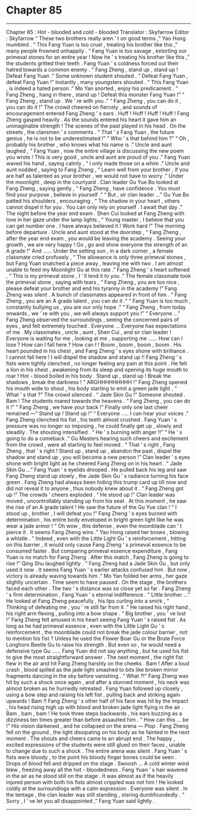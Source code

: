 
# Chapter 85


---

Chapter 85 : Hot - blooded and cold - blooded
Translator :
Skyfarrow
Editor :
Skyfarrow
“ These two brothers really aren ’ t on good terms ,” Yao Hong mumbled .
“ This Fang Yuan is too cruel , treating his brother like this ,” many people frowned unhappily .
“ Fang Yuan is too savage , extorting our primeval stones for an entire year ! Now he ’ s treating his brother like this ,” the students gritted their teeth . Fang Yuan ’ s coldness forced out their hatred towards a common enemy .
“ Fang Zheng , stand up , stand up ! Defeat Fang Yuan .” Some unknown student shouted .
“ Defeat Fang Yuan , defeat Fang Yuan !” Instantly , many youngsters shouted .
“ This Fang Yuan , is indeed a hated person .” Mo Yan snorted , enjoy his predicament .
“ Fang Zheng , hang in there , stand up ! Defeat this monster Fang Yuan !”
“ Fang Zheng , stand up . We ’ re with you .”
“ Fang Zheng , you can do it , you can do it !”
The crowd cheered on fiercely , and sounds of encouragement entered Fang Zheng ’ s ears .
Huff ! Huff ! Huff ! Huff !
Fang Zheng gasped heavily . As the sounds entered his heart it gave him an unimaginable strength !
The scenes of the past played in his head .
On the streets , the clansmen ’ s comments .
“ That ’ s Fang Yuan , the future genius , he is not to be underestimated !”
“ Who ’ s that behind him ?”
“ Oh , probably his brother , who knows what his name is .”
Uncle and aunt laughed , “ Fang Yuan , now the entire village is discussing the new poem you wrote ! This is very good , uncle and aunt are proud of you .”
Fang Yuan waved his hand , saying calmly , “ I only made those on a whim .”
Uncle and aunt nodded , saying to Fang Zheng , “ Learn well from your brother , if you are half as talented as your brother , we would not have to worry .”
Under the moonlight , deep in the courtyard .
Clan leader Gu Yue Bo looked at Fang Zheng , saying gently , “ Fang Zheng , have confidence . You must find your purpose , believe in yourself .”
“ But , sir clan leader …”
Gu Yue Bo patted his shoulders , encouraging , “ The shadow in your heart , others cannot dispel it for you . You can only rely on yourself . I await that day .”
The night before the year end exam .
Shen Cui looked at Fang Zheng with love in her gaze under the lamp lights , “ Young master , I believe that you can get number one . I have always believed it ! Work hard !”
The morning before departure .
Uncle and aunt stood at the doorstep , “ Fang Zheng , after the year end exam , you would be leaving the academy . Seeing your growth , we are very happy ! Go , go and show everyone the strength of an A grade !”
And ……
Under the setting sun , in a dark corner , a female classmate cried profusely , “ The allowance is only three primeval stones , but Fang Yuan snatched a piece away , leaving me with two . I am almost unable to feed my Moonlight Gu at this rate .”
Fang Zheng ’ s heart softened , “ This is my primeval stone , I ’ ll lend it to you .”
The female classmate took the primeval stone , saying with tears , “ Fang Zheng , you are too nice , please defeat your brother and end his tyranny in the academy !”
Fang Zheng was silent .
A bunch of classmates appeared in front of him .
“ Fang Zheng , you are an A grade talent , you can do it .”
“ Fang Yuan is too much , constantly bullying us , you are our only hope .”
“ Fang Zheng , from today onwards , we ’ re with you , we will always support you !”
“ Everyone …” Fang Zheng observed the surroundings , seeing the concerned pairs of eyes , and felt extremely touched .
Everyone …
Everyone has expectations of me .
My classmates , uncle , aunt , Shen Cui , and sir clan leader !
Everyone is waiting for me , looking at me , supporting me ……
How can I lose ? How can I fall here ? How can I !
Boom , boom , boom , boom .
His heart pounded in his chest , and Fang Zheng ’ s eyes shone with brilliance .
I cannot fall here !
I will dispel the shadow and stand up !!
Fang Zheng ’ s fists were tightly clenched , no longer feeling any pain at this point . He felt a lion in his chest , awakening from its sleep and opening its huge mouth to roar !
Hot - blood boiled in his body .
Stand up , stand up !
Break the shadows , break the darkness !
“ ARGHHHHHHHHH !” Fang Zheng opened his mouth wide to shout , his body starting to emit a green jade light .
“ What ’ s that ?” The crowd silenced .
“ Jade Skin Gu !” Someone shouted .
Bam !
The students roared towards the heavens .
“ Fang Zheng , you can do it !”
“ Fang Zheng , we have your back !”
Finally only one last cheer remained —” Stand up ! Stand up !”
“ Everyone ….. I can hear your voices .” Fang Zheng clenched his fist , his teeth almost crushed . Fang Yuan ’ s pressure was no longer so imposing , he could finally get up , slowly and steadily .
The shouting intensified .
“ He ’ s burning with anger !!”
“ He ’ s going to do a comeback .”
Gu Masters hearing such cheers and excitement from the crowd , were all starting to feel moved .
“ That ’ s right , Fang Zheng , that ’ s right ! Stand up , stand up , abandon the past , dispel the shadow and stand up , you will become a new person !” Clan leader ’ s eyes shone with bright light as he cheered Fang Zheng on in his heart .
“ Jade Skin Gu …” Fang Yuan ’ s eyelids drooped . He pulled back his leg and saw Fang Zheng stand up slowly , the Jade Skin Gu ’ s radiance turning his face green .
Fang Zheng had always been hiding this trump card up till now and did not reveal it to anyone , thus nobody knew about it .
“ Fang Zheng got up !” The crowds ’ cheers exploded .
“ He stood up !” Clan leader was moved , uncontrollably standing up from his seat . At this moment , he saw the rise of an A grade talent ! He saw the future of the Gu Yue clan !
“ I stood up , brother , I will defeat you !” Fang Zheng ’ s eyes burned with determination , his entire body enveloped in bright green light like he was wear a jade armor !
“ Oh wow , this defense , even the moonblade can ’ t pierce it . It seems Fang Zheng wins .” Yao Hong raised her brows , blowing a whistle .
“ Indeed , even with the Little Light Gu ’ s reinforcement , hitting on this barrier , it would only cause Fang Zheng ’ s primeval essence to be consumed faster . But comparing primeval essence expenditure , Fang Yuan is no match for Fang Zheng . After this match , Fang Zheng is going to rise !” Qing Shu laughed lightly .
“ Fang Zheng had a Jade Skin Gu , but only used it now . It seems Fang Yuan ’ s earlier attacks confused him . But now , victory is already waving towards him .” Mo Yan folded her arms , her gaze slightly uncertain .
Time seem to have paused .
On the stage , the brothers faced each other .
The two ’ s distance was so close yet so far .
Fang Zheng ’ s firm determination , Fang Yuan ’ s eternal indifference .
“ Little brother …” He looked at Fang Zheng peacefully , his lips curling into a smirk , “ Thinking of defeating me , you ’ re still far from it .”
He raised his right hand , his right arm flexing , pulling into a bow shape .
“ Big brother , you ’ ve lost !” Fang Zheng felt amused in his heart seeing Fang Yuan ’ s raised fist .
As long as he had primeval essence , even with the Little Light Gu ’ s reinforcement , the moonblade could not break the jade colour barrier , not to mention his fist ? Unless he used the Flower Boar Gu or the Brute Force Longhorn Beetle Gu to raise his strength . But even so , he would need a defensive type Gu ……
Fang Yuan did not say anything , but he used his fist to give the most straightforward answer .
The next moment , the right fist flew in the air and hit Fang Zheng harshly on the cheeks .
Bam !
After a loud crash , blood spilled as the jade light smashed to bits like broken mirror fragments dancing in the sky before vanishing .
“ What ?!” Fang Zheng was hit by such a shock once again , and after a stunned moment , his neck was almost broken as he hurriedly retreated .
Fang Yuan followed up closely , using a bow step and raising his left fist , pulling back and striking again upwards !
Bam !!
Fang Zheng ’ s other half of his face was hit by the impact , his head rising high up with blood and broken jade light flying in the air .
Bam , bam , bam !
He took three steps backwards , his ears buzzing as a dizziness ten times greater than before assaulted him .
“ How can this … be !” His vision darkened , and he collapsed on the arena —
Plop .
Fang Zheng fell on the ground , the light dissipating on his body as he fainted in the next moment .
The shouts and cheers came to an abrupt end .
The happy , excited expressions of the students were still glued on their faces , unable to change due to such a shock .
The entire arena was silent .
Fang Yuan ’ s fists were bloody , to the point his bloody finger bones could be seen . Drops of blood fell and dripped on the stage .
Swoosh …
A cold winter wind blew , freezing away all the hot - bloodedness .
Fang Yuan ’ s hair wavered in the air as he stood still on the stage . It was almost as if the heavily injured person with both his fists almost crippled was not him !
He looked coldly at the surroundings with a calm expression .
Everyone was silent .
In the tentage , the clan leader was still standing , staring dumbfoundedly .
“ Sorry , I ’ ve let you all disappointed ,” Fang Yuan said lightly .

---

